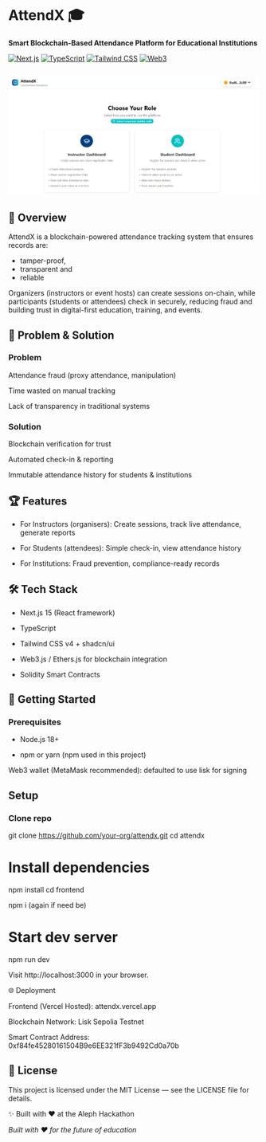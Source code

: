 # AttendX 🎓

**Smart Blockchain-Based Attendance Platform for Educational Institutions**

[![Next.js](https://img.shields.io/badge/Next.js-15-black?logo=next.js)](https://nextjs.org/)
[![TypeScript](https://img.shields.io/badge/TypeScript-5.0-blue?logo=typescript)](https://www.typescriptlang.org/)
[![Tailwind CSS](https://img.shields.io/badge/Tailwind-4.0-38bdf8?logo=tailwindcss)](https://tailwindcss.com/)
[![Web3](https://img.shields.io/badge/Web3-Enabled-orange?logo=ethereum)](https://ethereum.org/)


![alt text](image.png)
---

## 🌟 Overview  

AttendX is a blockchain-powered attendance tracking system that ensures records are:
- tamper-proof, 
- transparent and 
- reliable

Organizers (instructors or event hosts) can create sessions on-chain, while participants (students or attendees) check in securely, reducing fraud and building trust in digital-first education, training, and events.  


## 🎯 Problem & Solution
### Problem

Attendance fraud (proxy attendance, manipulation)

Time wasted on manual tracking

Lack of transparency in traditional systems

### Solution

Blockchain verification for trust

Automated check-in & reporting

Immutable attendance history for students & institutions

## 🏆 Features

- For Instructors (organisers): Create sessions, track live attendance, generate reports

- For Students (attendees): Simple check-in, view attendance history

- For Institutions: Fraud prevention, compliance-ready records

## 🛠 Tech Stack

- Next.js 15 (React framework)

- TypeScript

- Tailwind CSS v4 + shadcn/ui

- Web3.js / Ethers.js for blockchain integration

- Solidity Smart Contracts

##  🚀 Getting Started
### Prerequisites

- Node.js 18+

- npm or yarn (npm used in this project)

Web3 wallet (MetaMask recommended): defaulted to use lisk for signing

## Setup
### Clone repo
git clone https://github.com/your-org/attendx.git
cd attendx

# Install dependencies
npm install
cd frontend

npm i (again if need be)

# Start dev server
npm run dev

Visit http://localhost:3000 in your browser.

🌐 Deployment

Frontend (Vercel Hosted): attendx.vercel.app

Blockchain Network: Lisk Sepolia Testnet

Smart Contract Address: 0xf84fe45280161504B9e6EE321fF3b9492Cd0a70b

## 📄 License

This project is licensed under the MIT License — see the LICENSE
 file for details.

✨ Built with ❤️ at the Aleph Hackathon

_Built with ❤️ for the future of education_